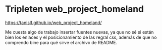 # Tripleten web_project_homeland

https://tanislf.github.io/web_project_homeland/

Me cuesta algo de trabajo insertar fuentes nuevas, ya que no sé si están bien los enlaces y el posicionamiento de las regral css, además de que no comprendo bine para qué sirve el archivo de README.
